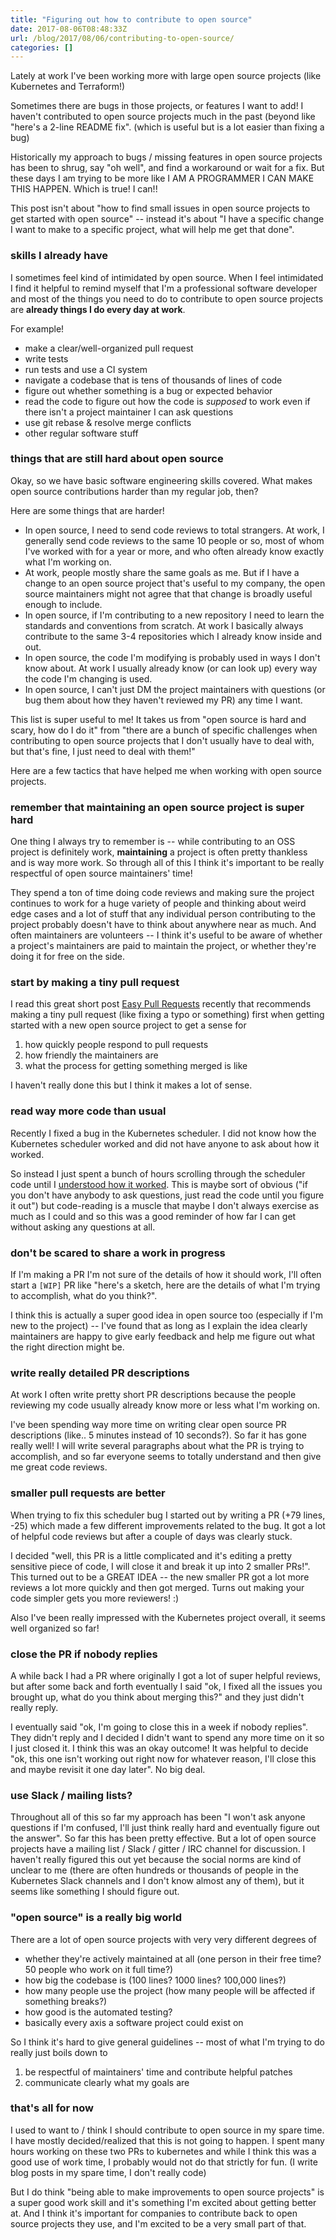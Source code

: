 ```yaml
---
title: "Figuring out how to contribute to open source"
date: 2017-08-06T08:48:33Z
url: /blog/2017/08/06/contributing-to-open-source/
categories: []
---
```


Lately at work I've been working more with large open source projects (like
Kubernetes and Terraform!)

Sometimes there are bugs in those projects, or features I want to add! I
haven't contributed to open source projects much in the past (beyond like
"here's a 2-line README fix". (which is useful but is a lot easier than fixing
a bug)

Historically my approach to bugs / missing features in open source projects has
been to shrug, say "oh well", and find a workaround or wait for a fix. But
these days I am trying to be more like I AM A PROGRAMMER I CAN MAKE THIS
HAPPEN. Which is true! I can!!

This post isn't about "how to find small issues in open source projects to get
started with open source" -- instead it's about "I have a specific change I
want to make to a specific project, what will help me get that done".

### skills I already have

I sometimes feel kind of intimidated by open source. When I feel intimidated I
find it helpful to remind myself that I'm a professional software developer and 
most of the things you need to do to contribute to open source projects are
**already things I do every day at work**.

For example!

* make a clear/well-organized pull request
* write tests
* run tests and use a CI system
* navigate a codebase that is tens of thousands of lines of code
* figure out whether something is a bug or expected behavior
* read the code to figure out how the code is *supposed* to work
  even if there isn't a project maintainer I can ask questions
* use git rebase & resolve merge conflicts
* other regular software stuff

### things that are still hard about open source

Okay, so we have basic software engineering skills covered. What makes open
source contributions harder than my regular job, then? 

Here are some things that are harder!

* In open source, I need to send code reviews to total
  strangers. At work, I generally send code reviews to the same 10 people or
  so, most of whom I've worked with for a year or more, and who often already
  know exactly what I'm working on. 
* At work, people mostly share the same goals as me. But if I have a change
  to an open source project that's useful to my company, the open source
  maintainers might not agree that that change is broadly useful enough to
  include.
* In open source, if I'm contributing to a new repository I need to learn the
  standards and conventions from scratch. At work I basically always contribute
  to the same 3-4 repositories which I already know inside and out. 
* In open source, the code I'm modifying is probably used in ways I don't know
  about. At work I usually already know (or can look up) every way the code I'm
  changing is used.
* In open source, I can't just DM the project maintainers with questions (or
  bug them about how they haven't reviewed my PR) any time I want.

This list is super useful to me! It takes us from "open source is hard and
scary, how do I do it" from "there are a bunch of specific challenges when
contributing to open source projects that I don't usually have to deal with,
but that's fine, I just need to deal with them!"

Here are a few tactics that have helped me when working with open source
projects.

### remember that maintaining an open source project is super hard

One thing I always try to remember is -- while contributing to an OSS project
is definitely work, **maintaining** a project is often pretty thankless
and is way more work. So through all of this I think it's important to be
really respectful of open source maintainers' time!

They spend a ton of time doing code reviews and making sure the project
continues to work for a huge variety of people and thinking about weird edge
cases and a lot of stuff that any individual person contributing to the project
probably doesn't have to think about anywhere near as much. And often
maintainers are volunteers -- I think it's useful to be aware of whether a
project's maintainers are paid to maintain the project, or whether they're
doing it for free on the side.

### start by making a tiny pull request

I read this great short post [Easy Pull Requests](http://vaibhavsagar.com/blog/2017/07/31/easy-pull-requests/index.html)
recently that recommends making a tiny pull request (like fixing a typo or
something) first when getting started with a new open source project to get a
sense for

1. how quickly people respond to pull requests
2. how friendly the maintainers are
3. what the process for getting something merged is like

I haven't really done this but I think it makes a lot of sense.

### read way more code than usual

Recently I fixed a bug in the Kubernetes scheduler. I did not know how the
Kubernetes scheduler worked and did not have anyone to ask about how it worked.

So instead I just spent a bunch of hours scrolling through the scheduler code
until I [understood how it worked](https://jvns.ca/blog/2017/07/27/how-does-the-kubernetes-scheduler-work/).
This is maybe sort of obvious ("if you don't have anybody to ask questions, just read
the code until you figure it out") but code-reading is a muscle that maybe I don't
always exercise as much as I could and so this was a good reminder of how far
I can get without asking any questions at all.

### don't be scared to share a work in progress

If I'm making a PR I'm not sure of the details of how it should work, I'll
often start a `[WIP]` PR like "here's a sketch, here are the details of what
I'm trying to accomplish, what do you think?".

I think this is actually a super good idea in open source too (especially if
I'm new to the project) -- I've found that as long as I explain the idea
clearly maintainers are happy to give early feedback and help me figure out
what the right direction might be.

### write really detailed PR descriptions

At work I often write pretty short PR descriptions because the people reviewing
my code usually already know more or less what I'm working on.

I've been spending way more time on writing clear open source PR descriptions
(like.. 5 minutes instead of 10 seconds?). So far it has gone really well! I
will write several paragraphs about what the PR is trying to accomplish, and so
far everyone seems to totally understand and then give me great code reviews.

### smaller pull requests are better

When trying to fix this scheduler bug I started out by writing a PR (+79 lines,
-25) which made a few different improvements related to the bug. It got a lot of
helpful code reviews but after a couple of days was clearly stuck.

I decided "well, this PR is a little complicated and it's editing a pretty
sensitive piece of code, I will close it and break it up into 2 smaller PRs!".
This turned out to be a GREAT IDEA -- the new smaller PR got a lot more reviews
a lot more quickly and then got merged. Turns out making your code simpler gets
you more reviewers! :)

Also I've been really impressed with the Kubernetes project overall, it seems
well organized so far!

### close the PR if nobody replies

A while back I had a PR where originally I got a lot of super helpful reviews,
but after some back and forth eventually I said "ok, I fixed all the issues you
brought up, what do you think about merging this?" and they just didn't really
reply.

I eventually said "ok, I'm going to close this in a week if nobody replies".
They didn't reply and I decided I didn't want to spend any more time on it so I
just closed it. I think this was an okay outcome! It was helpful to decide "ok,
this one isn't working out right now for whatever reason, I'll close this and
maybe revisit it one day later". No big deal.

### use Slack / mailing lists?

Throughout all of this so far my approach has been "I won't ask anyone questions if
I'm confused, I'll just think really hard and eventually figure out the
answer". So far this has been pretty effective. But a lot of open source
projects have a mailing list / Slack / gitter / IRC channel for discussion.  I
haven't really figured this out yet because the social norms are kind of
unclear to me (there are often hundreds or thousands of people in the
Kubernetes Slack channels and I don't know almost any of them), but it seems
like something I should figure out.

### "open source" is a really big world

There are a lot of open source projects with very very different degrees of 

* whether they're actively maintained at all (one person in their free time? 50
  people who work on it full time?)
* how big the codebase is (100 lines? 1000 lines? 100,000 lines?)
* how many people use the project (how many people will be affected if something
  breaks?)
* how good is the automated testing?
* basically every axis a software project could exist on

So I think it's hard to give general guidelines -- most of what I'm trying to
do really just boils down to

1. be respectful of maintainers' time and contribute helpful patches
2. communicate clearly what my goals are

### that's all for now

I used to want to / think I should contribute to open source in my spare time.
I have mostly decided/realized that this is not going to happen. I spent many
hours working on these two PRs to kubernetes and while I think this was a good
use of work time, I probably would not do that strictly for fun. (I write blog
posts in my spare time, I don't really code)

But I do think "being able to make improvements to open source projects" is a
super good work skill and it's something I'm excited about getting better at.
And I think it's important for companies to contribute back to open source
projects they use, and I'm excited to be a very small part of that.
